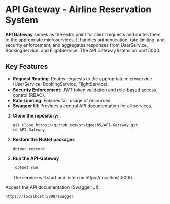 # API Gateway - Airline Reservation System

**API Gateway** serves as the entry point for client requests and routes them to the appropriate microservices. It handles authentication, rate limiting, and security enforcement, and aggregates responses from UserService, BookingService, and FlightService. The API Gateway listens on port 5000.

## Key Features

- **Request Routing**: Routes requests to the appropriate microservice (UserService, BookingService, FlightService).
- **Security Enforcement**: JWT token validation and role-based access control (RBAC).
- **Rate Limiting**: Ensures fair usage of resources.
- **Swagger UI**: Provides a central API documentation for all services.

1. **Clone the repository:**
   ```bash
   git clone https://github.com/srvignesh5/API-Gateway.git
   cd API-Gateway
   ```
2. **Restore the NuGet packages**
      ```bash
    dotnet restore
   ```
4. **Run the API-Gateway**
   ```bash
    dotnet run
   ```
   The service will start and listen on https://localhost:5000.

Access the API documentation (Swagger UI):
```bash
https://localhost:5000/swagger
```
